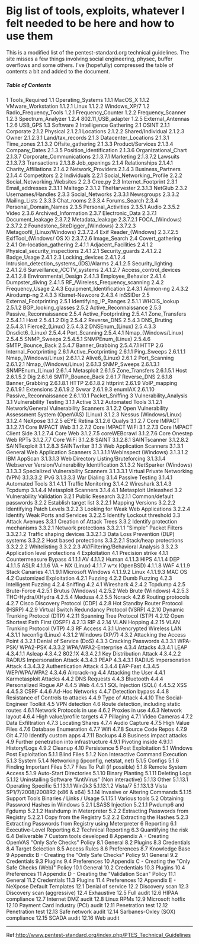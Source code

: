 # Big list of tools, exploits, whatever I felt needed to be here and how to use them
This is a modified list of the pentest-standard.org technical guidelines. The site misses a few things involving social engineering, physec, buffer overflows and some others. I've (hopefully) compressed the table of contents a bit and added to the document.


##### Table of Contents  


   1 Tools_Required
        1.1 Operating_Systems
            1.1.1 MacOS_X
            1.1.2 VMware_Workstation
                1.1.2.1 Linux
                1.1.2.2 Windows_XP/7
        1.2 Radio_Frequency_Tools
            1.2.1 Frequency_Counter
            1.2.2 Frequency_Scanner
            1.2.3 Spectrum_Analyzer
            1.2.4 802.11_USB_adapter
            1.2.5 External_Antennas
            1.2.6 USB_GPS
        1.3 Software
    2 Intelligence Gathering
        2.1 OSINT
            2.1.1 Corporate
            2.1.2 Physical
                2.1.2.1 Locations
                2.1.2.2 Shared/Individual
                2.1.2.3 Owner
                    2.1.2.3.1 Land/tax_records
            2.1.3 Datacenter_Locations
                2.1.3.1 Time_zones
                2.1.3.2 Offsite_gathering
                2.1.3.3 Product/Services
                2.1.3.4 Company_Dates
                2.1.3.5 Position_identification
                2.1.3.6 Organizational_Chart
                2.1.3.7 Corporate_Communications
                    2.1.3.7.1 Marketing
                    2.1.3.7.2 Lawsuits
                    2.1.3.7.3 Transactions
                2.1.3.8 Job_openings
            2.1.4 Relationships
                2.1.4.1 Charity_Affiliations
                2.1.4.2 Network_Providers
                2.1.4.3 Business_Partners
                2.1.4.4 Competitors
        2.2 Individuals
            2.2.1 Social_Networking_Profile
            2.2.2 Social_Networking_Websites
            2.2.3 Cree.py
        2.3 Internet_Footprint
            2.3.1 Email_addresses
                2.3.1.1 Maltego
                2.3.1.2 TheHarvester
                2.3.1.3 NetGlub
            2.3.2 Usernames/Handles
            2.3.3 Social_Networks
                2.3.3.1 Newsgroups
                2.3.3.2 Mailing_Lists
                2.3.3.3 Chat_rooms
                2.3.3.4 Forums_Search
            2.3.4 Personal_Domain_Names
            2.3.5 Personal_Activities
                2.3.5.1 Audio
                2.3.5.2 Video
            2.3.6 Archived_Information
            2.3.7 Electronic_Data
                2.3.7.1 Document_leakage
                2.3.7.2 Metadata_leakage
                    2.3.7.2.1 FOCA_(Windows)
                    2.3.7.2.2 Foundstone_SiteDigger_(Windows)
                    2.3.7.2.3 Metagoofil_(Linux/Windows)
                    2.3.7.2.4 Exif Reader_(Windows)
                    2.3.7.2.5 ExifTool_(Windows/ OS X)
                    2.3.7.2.6 Image_Search
        2.4 Covert_gathering
            2.4.1 On-location_gathering
                2.4.1.1 Adjacent_Facilities
                2.4.1.2 Physical_security_inspections
                    2.4.1.2.1 Security_guards
                    2.4.1.2.2 Badge_Usage
                    2.4.1.2.3 Locking_devices
                    2.4.1.2.4 Intrusion_detection_systems_(IDS)/Alarms
                    2.4.1.2.5 Security_lighting
                    2.4.1.2.6 Surveillance_/CCTV_systems
                    2.4.1.2.7 Access_control_devices
                    2.4.1.2.8 Environmental_Design
                2.4.1.3 Employee_Behavior
                2.4.1.4 Dumpster_diving
                2.4.1.5 RF_/Wireless_Frequency_scanning
            2.4.2 Frequency_Usage
            2.4.3 Equipment_Identification
                2.4.3.1 Airmon-ng
                2.4.3.2 Airodump-ng
                2.4.3.3 Kismet-Newcore
                2.4.3.4 inSSIDer
        2.5 External_Footprinting
            2.5.1 Identifying_IP_Ranges
                2.5.1.1 WHOIS_lookup
                2.5.1.2 BGP_looking_glasses
            2.5.2 Active_Reconnaissance
            2.5.3 Passive_Reconnaissance
            2.5.4 Active_Footprinting
                2.5.4.1 Zone_Transfers
                    2.5.4.1.1 Host
                    2.5.4.1.2 Dig
                2.5.4.2 Reverse_DNS
                2.5.4.3 DNS_Bruting
                    2.5.4.3.1 Fierce2_(Linux)
                    2.5.4.3.2 DNSEnum_(Linux)
                    2.5.4.3.3 Dnsdict6_(Linux)
                2.5.4.4 Port_Scanning
                    2.5.4.4.1 Nmap_(Windows/Linux)
                2.5.4.5 SNMP_Sweeps
                    2.5.4.5.1 SNMPEnum_(Linux)
                2.5.4.6 SMTP_Bounce_Back
                2.5.4.7 Banner_Grabbing
                    2.5.4.7.1 HTTP
        2.6 Internal_Footprinting
            2.6.1 Active_Footprinting
                2.6.1.1 Ping_Sweeps
                    2.6.1.1.1 Nmap_(Windows/Linux)
                    2.6.1.1.2 Alive6_(Linux)
                2.6.1.2 Port_Scanning
                    2.6.1.2.1 Nmap_(Windows/Linux)
                2.6.1.3 SNMP_Sweeps
                    2.6.1.3.1 SNMPEnum_(Linux)
                2.6.1.4 Metasploit
                2.6.1.5 Zone_Transfers
                    2.6.1.5.1 Host
                    2.6.1.5.2 Dig
                2.6.1.6 SMTP_Bounce_Back
                2.6.1.7 Reverse_DNS
                2.6.1.8 Banner_Grabbing
                    2.6.1.8.1 HTTP
                    2.6.1.8.2 httprint
                2.6.1.9 VoIP_mapping
                    2.6.1.9.1 Extensions
                    2.6.1.9.2 Svwar
                    2.6.1.9.3 enumIAX
                2.6.1.10 Passive_Reconnaissance
                    2.6.1.10.1 Packet_Sniffing
    3 Vulnerability_Analysis
        3.1 Vulnerability Testing
            3.1.1 Active
            3.1.2 Automated Tools
                3.1.2.1 Network/General Vulnerability Scanners
                3.1.2.2 Open Vulnerability Assessment System (OpenVAS) (Linux)
                3.1.2.3 Nessus (Windows/Linux)
                3.1.2.4 NeXpose
                3.1.2.5 eEYE Retina
                3.1.2.6 Qualys
                3.1.2.7 Core IMPACT
                    3.1.2.7.1 Core IMPACT Web
                    3.1.2.7.2 Core IMPACT WiFi
                    3.1.2.7.3 Core IMPACT Client Side
                    3.1.2.7.4 Core Web
                    3.1.2.7.5 coreWEBcrawl
                    3.1.2.7.6 Core Onestep Web RPTs
                    3.1.2.7.7 Core WiFi
                3.1.2.8 SAINT
                    3.1.2.8.1 SAINTscanner
                    3.1.2.8.2 SAINTexploit
                    3.1.2.8.3 SAINTwriter
            3.1.3 Web Application Scanners
                3.1.3.1 General Web Application Scanners
                    3.1.3.1.1 WebInspect (Windows)
                    3.1.3.1.2 IBM AppScan
                    3.1.3.1.3 Web Directory Listing/Bruteforcing
                    3.1.3.1.4 Webserver Version/Vulnerability Identification
                3.1.3.2 NetSparker (Windows)
                3.1.3.3 Specialized Vulnerability Scanners
                    3.1.3.3.1 Virtual Private Networking (VPN)
                    3.1.3.3.2 IPv6
                    3.1.3.3.3 War Dialing
            3.1.4 Passive Testing
                3.1.4.1 Automated Tools
                    3.1.4.1.1 Traffic Monitoring
                3.1.4.2 Wireshark
                3.1.4.3 Tcpdump
                3.1.4.4 Metasploit Scanners
                    3.1.4.4.1 Metasploit Unleashed
        3.2 Vulnerability Validation
            3.2.1 Public Research
                3.2.1.1 Common/default passwords
            3.2.2 Establish target list
                3.2.2.1 Mapping Versions
                3.2.2.2 Identifying Patch Levels
                3.2.2.3 Looking for Weak Web Applications
                3.2.2.4 Identify Weak Ports and Services
                3.2.2.5 Identify Lockout threshold
        3.3 Attack Avenues
            3.3.1 Creation of Attack Trees
            3.3.2 Identify protection mechanisms
                3.3.2.1 Network protections
                    3.3.2.1.1 "Simple" Packet Filters
                    3.3.2.1.2 Traffic shaping devices
                    3.3.2.1.3 Data Loss Prevention (DLP) systems
                3.3.2.2 Host based protections
                    3.3.2.2.1 Stack/heap protections
                    3.3.2.2.2 Whitelisting
                    3.3.2.2.3 AV/Filtering/Behavioral Analysis
                3.3.2.3 Application level protections
    4 Exploitation
        4.1 Precision strike
            4.1.1 Countermeasure Bypass
                4.1.1.1 AV
                4.1.1.2 Human
                4.1.1.3 HIPS
                4.1.1.4 DEP
                4.1.1.5 ASLR
                4.1.1.6 VA + NX (Linux)
                4.1.1.7 w^x (OpenBSD)
                4.1.1.8 WAF
                4.1.1.9 Stack Canaries
                    4.1.1.9.1 Microsoft Windows
                    4.1.1.9.2 Linux
                    4.1.1.9.3 MAC OS
        4.2 Customized Exploitation
            4.2.1 Fuzzing
            4.2.2 Dumb Fuzzing
            4.2.3 Intelligent Fuzzing
            4.2.4 Sniffing
                4.2.4.1 Wireshark
                4.2.4.2 Tcpdump
            4.2.5 Brute-Force
                4.2.5.1 Brutus (Windows)
                4.2.5.2 Web Brute (Windows)
                4.2.5.3 THC-Hydra/XHydra
                4.2.5.4 Medusa
                4.2.5.5 Ncrack
            4.2.6 Routing protocols
            4.2.7 Cisco Discovery Protocol (CDP)
            4.2.8 Hot Standby Router Protocol (HSRP)
            4.2.9 Virtual Switch Redundancy Protocol (VSRP)
            4.2.10 Dynamic Trunking Protocol (DTP)
            4.2.11 Spanning Tree Protocol (STP)
            4.2.12 Open Shortest Path First (OSPF)
            4.2.13 RIP
            4.2.14 VLAN Hopping
            4.2.15 VLAN Trunking Protocol (VTP)
        4.3 RF Access
            4.3.1 Unencrypted Wireless LAN
                4.3.1.1 Iwconfig (Linux)
                4.3.1.2 Windows (XP/7)
            4.3.2 Attacking the Access Point
                4.3.2.1 Denial of Service (DoS)
            4.3.3 Cracking Passwords
                4.3.3.1 WPA-PSK/ WPA2-PSK
                4.3.3.2 WPA/WPA2-Enterprise
            4.3.4 Attacks
                4.3.4.1 LEAP
                    4.3.4.1.1 Asleap
                4.3.4.2 802.1X
                    4.3.4.2.1 Key Distribution Attack
                    4.3.4.2.2 RADIUS Impersonation Attack
                4.3.4.3 PEAP
                    4.3.4.3.1 RADIUS Impersonation Attack
                    4.3.4.3.2 Authentication Attack
                4.3.4.4 EAP-Fast
                4.3.4.5 WEP/WPA/WPA2
                4.3.4.6 Aircrack-ng
        4.4 Attacking the User
            4.4.1 Karmetasploit Attacks
            4.4.2 DNS Requests
            4.4.3 Bluetooth
            4.4.4 Personalized Rogue AP
            4.4.5 Web
                4.4.5.1 SQL Injection (SQLi)
                4.4.5.2 XSS
                4.4.5.3 CSRF
            4.4.6 Ad-Hoc Networks
            4.4.7 Detection bypass
            4.4.8 Resistance of Controls to attacks
            4.4.9 Type of Attack
            4.4.10 The Social-Engineer Toolkit
        4.5 VPN detection
        4.6 Route detection, including static routes
            4.6.1 Network Protocols in use
            4.6.2 Proxies in use
            4.6.3 Network layout
            4.6.4 High value/profile targets
        4.7 Pillaging
            4.7.1 Video Cameras
            4.7.2 Data Exfiltration
            4.7.3 Locating Shares
            4.7.4 Audio Capture
            4.7.5 High Value Files
            4.7.6 Database Enumeration
            4.7.7 Wifi
            4.7.8 Source Code Repos
            4.7.9 Git
            4.7.10 Identify custom apps
            4.7.11 Backups
        4.8 Business impact attacks
        4.9 Further penetration into infrastructure
            4.9.1 Pivoting inside
                4.9.1.1 History/Logs
            4.9.2 Cleanup
        4.10 Persistence
    5 Post Exploitation
        5.1 Windows Post Exploitation
            5.1.1 Blind Files
            5.1.2 Non Interactive Command Execution
            5.1.3 System
            5.1.4 Networking (ipconfig, netstat, net)
            5.1.5 Configs
            5.1.6 Finding Important Files
            5.1.7 Files To Pull (if possible)
            5.1.8 Remote System Access
            5.1.9 Auto-Start Directories
            5.1.10 Binary Planting
            5.1.11 Deleting Logs
            5.1.12 Uninstalling Software “AntiVirus” (Non interactive)
            5.1.13 Other
                5.1.13.1 Operating Specific
                    5.1.13.1.1 Win2k3
                    5.1.13.1.2 Vista/7
                    5.1.13.1.3 Vista SP1/7/2008/2008R2 (x86 & x64)
            5.1.14 Invasive or Altering Commands
            5.1.15 Support Tools Binaries / Links / Usage
                5.1.15.1 Various tools
        5.2 Obtaining Password Hashes in Windows
            5.2.1 LSASS Injection
                5.2.1.1 Pwdump6 and Fgdump
                5.2.1.2 Hashdump in Meterpreter
            5.2.2 Extracting Passwords from Registry
                5.2.2.1 Copy from the Registry
                5.2.2.2 Extracting the Hashes
            5.2.3 Extracting Passwords from Registry using Meterpreter
    6 Reporting
        6.1 Executive-Level Reporting
        6.2 Technical Reporting
        6.3 Quantifying the risk
        6.4 Deliverable
    7 Custom tools developed
    8 Appendix A - Creating OpenVAS "Only Safe Checks" Policy
        8.1 General
        8.2 Plugins
        8.3 Credentials
        8.4 Target Selection
        8.5 Access Rules
        8.6 Preferences
        8.7 Knowledge Base
    9 Appendix B - Creating the "Only Safe Checks" Policy
        9.1 General
        9.2 Credentials
        9.3 Plugins
        9.4 Preferences
    10 Appendix C - Creating the "Only Safe Checks (Web)" Policy
        10.1 General
        10.2 Credentials
        10.3 Plugins
        10.4 Preferences
    11 Appendix D - Creating the "Validation Scan" Policy
        11.1 General
        11.2 Credentials
        11.3 Plugins
        11.4 Preferences
    12 Appendix E - NeXpose Default Templates
        12.1 Denial of service
        12.2 Discovery scan
        12.3 Discovery scan (aggressive)
        12.4 Exhaustive
        12.5 Full audit
        12.6 HIPAA compliance
        12.7 Internet DMZ audit
        12.8 Linux RPMs
        12.9 Microsoft hotfix
        12.10 Payment Card Industry (PCI) audit
        12.11 Penetration test
        12.12 Penetration test
        12.13 Safe network audit
        12.14 Sarbanes-Oxley (SOX) compliance
        12.15 SCADA audit
        12.16 Web audit


---

Ref:http://www.pentest-standard.org/index.php/PTES_Technical_Guidelines

